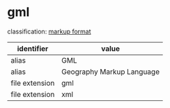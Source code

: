 # gml
classification: [markup format](markup.md)

| identifier     | value
| -------------- | -----
| alias          | GML
| alias          | Geography Markup Language
| file extension | gml
| file extension | xml